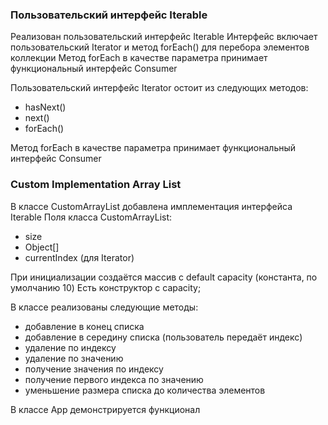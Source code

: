 ### Пользовательский интерфейс Iterable
Реализован пользовательский интерфейс Iterable
Интерфейс включает пользовательский Iterator и метод forEach() для перебора элементов коллекции
Метод forEach в качестве параметра принимает функциональный интерфейс Consumer

Пользовательский интерфейс Iterator остоит из следующих методов:
- hasNext()
- next()
- forEach()

Метод forEach в качестве параметра принимает функциональный интерфейс Consumer

### Custom Implementation Array List

В классе CustomArrayList добавлена имплементация интерфейса Iterable
Поля класса CustomArrayList:
- size
- Object[]
- currentIndex (для Iterator)

При инициализации создаётся массив с default capacity (константа, по умолчанию 10)
Есть конструктор с capacity;

В классе реализованы следующие методы:
- добавление в конец списка
- добавление в середину списка (пользователь передаёт индекс)
- удаление по индексу
- удаление по значению
- получение значения по индексу
- получение первого индекса по значению
- уменьшение размера списка до количества элементов

В классе App демонстрируется функционал